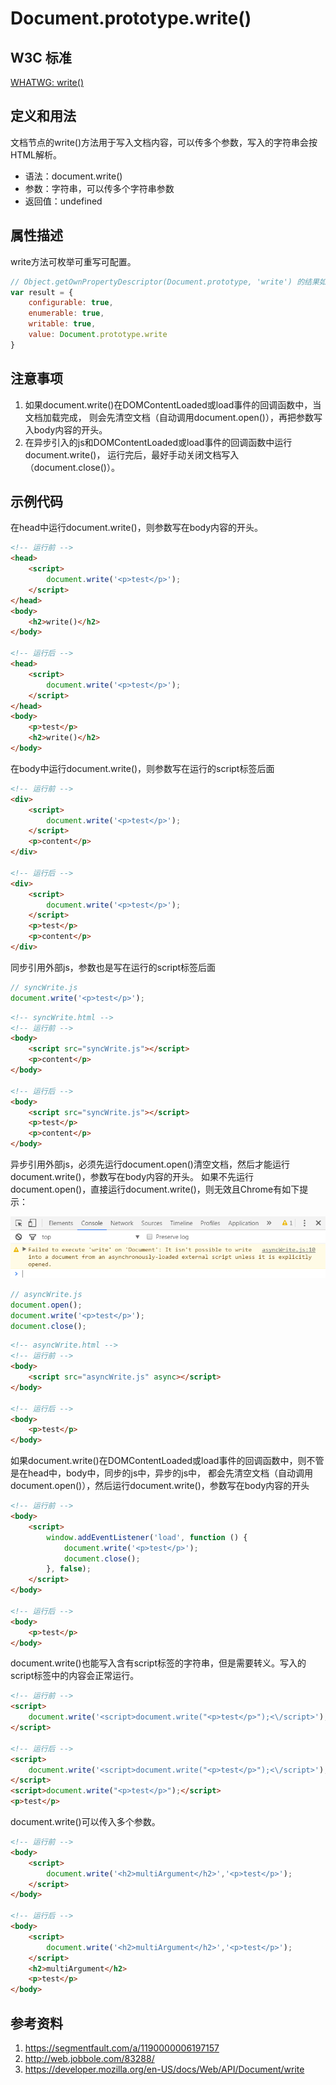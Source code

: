 # Document.prototype.write()

## W3C 标准
[WHATWG: write()](https://html.spec.whatwg.org/#dom-document-write)

## 定义和用法
文档节点的write()方法用于写入文档内容，可以传多个参数，写入的字符串会按HTML解析。

- 语法：document.write()
- 参数：字符串，可以传多个字符串参数
- 返回值：undefined

## 属性描述
write方法可枚举可重写可配置。
```javascript
// Object.getOwnPropertyDescriptor(Document.prototype, 'write') 的结果如下：
var result = {
    configurable: true,
    enumerable: true,
    writable: true,
    value: Document.prototype.write
}
```

## 注意事项
1. 如果document.write()在DOMContentLoaded或load事件的回调函数中，当文档加载完成，
则会先清空文档（自动调用document.open()），再把参数写入body内容的开头。
2. 在异步引入的js和DOMContentLoaded或load事件的回调函数中运行document.write()，
运行完后，最好手动关闭文档写入（document.close()）。

## 示例代码
在head中运行document.write()，则参数写在body内容的开头。
```html
<!-- 运行前 -->
<head>
    <script>
        document.write('<p>test</p>');
    </script>
</head>
<body>
    <h2>write()</h2>
</body>

<!-- 运行后 -->
<head>
    <script>
        document.write('<p>test</p>');
    </script>
</head>
<body>
    <p>test</p>
    <h2>write()</h2>
</body>
```

在body中运行document.write()，则参数写在运行的script标签后面
```html
<!-- 运行前 -->
<div>
    <script>
        document.write('<p>test</p>');
    </script>
    <p>content</p>
</div>

<!-- 运行后 -->
<div>
    <script>
        document.write('<p>test</p>');
    </script>
    <p>test</p>
    <p>content</p>
</div>
```

同步引用外部js，参数也是写在运行的script标签后面
```javascript
// syncWrite.js
document.write('<p>test</p>');
```
```html
<!-- syncWrite.html -->
<!-- 运行前 -->
<body>
    <script src="syncWrite.js"></script>
    <p>content</p>
</body>

<!-- 运行后 -->
<body>
    <script src="syncWrite.js"></script>
    <p>test</p>
    <p>content</p>
</body>
```

异步引用外部js，必须先运行document.open()清空文档，然后才能运行document.write()，参数写在body内容的开头。
如果不先运行document.open()，直接运行document.write()，则无效且Chrome有如下提示：

![](./img/asyncWriteTip.png)

```javascript
// asyncWrite.js
document.open();
document.write('<p>test</p>');
document.close();
```
```html
<!-- asyncWrite.html -->
<!-- 运行前 -->
<body>
    <script src="asyncWrite.js" async></script>
</body>

<!-- 运行后 -->
<body>
    <p>test</p>
</body>
```

如果document.write()在DOMContentLoaded或load事件的回调函数中，则不管是在head中，body中，同步的js中，异步的js中，
都会先清空文档（自动调用document.open()），然后运行document.write()，参数写在body内容的开头
```html
<!-- 运行前 -->
<body>
    <script>
        window.addEventListener('load', function () {
            document.write('<p>test</p>');
            document.close();
        }, false);
    </script>
</body>

<!-- 运行后 -->
<body>
    <p>test</p>
</body>
```

document.write()也能写入含有script标签的字符串，但是需要转义。写入的script标签中的内容会正常运行。
```html
<!-- 运行前 -->
<script>
    document.write('<script>document.write("<p>test</p>");<\/script>');
</script>

<!-- 运行后 -->
<script>
    document.write('<script>document.write("<p>test</p>");<\/script>');
</script>
<script>document.write("<p>test</p>");</script>
<p>test</p>
```

document.write()可以传入多个参数。
```html
<!-- 运行前 -->
<body>
    <script>
        document.write('<h2>multiArgument</h2>','<p>test</p>');
    </script>
</body>

<!-- 运行后 -->
<body>
    <script>
        document.write('<h2>multiArgument</h2>','<p>test</p>');
    </script>
    <h2>multiArgument</h2>
    <p>test</p>
</body>
```

## 参考资料
1. https://segmentfault.com/a/1190000006197157
2. http://web.jobbole.com/83288/
3. https://developer.mozilla.org/en-US/docs/Web/API/Document/write
